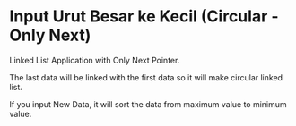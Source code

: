 # Input Urut Besar ke Kecil (Circular - Only Next)
Linked List Application with Only Next Pointer.

The last data will be linked with the first data so it will make circular linked list.

If you input New Data, it will sort the data from maximum value to minimum value.
